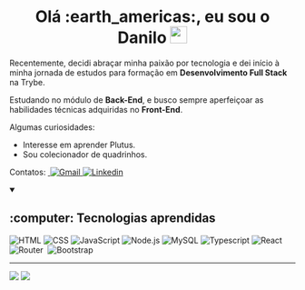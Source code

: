 <h1 align="center">Olá :earth_americas:, eu sou o Danilo <img src="https://media.giphy.com/media/hvRJCLFzcasrR4ia7z/giphy.gif" width="30px"/> </h1>

<!-- <p align='center'>
  <a href="https://git.io/typing-svg"><img src="https://readme-typing-svg.demolab.com?font=Fira+Code&size=28&duration=3000&pause=500&center=true&&width=435&height=70&lines=Desenvolvedor+Front-End;Estudante+de+Back-End;Whovian" alt="Typing SVG" /></a>
</p> -->
<p >Recentemente, decidi abraçar minha paixão por tecnologia e dei início à minha jornada de estudos para formação em <strong>Desenvolvimento Full Stack</strong> na Trybe.</p>
<p>Estudando no módulo de <strong>Back-End</strong>, e busco sempre aperfeiçoar as habilidades técnicas adquiridas no <strong>Front-End</strong>. </p>

<p>Algumas curiosidades:</p>

<ul>
  <li>Interesse em aprender Plutus.</li>
  <li>Sou colecionador de quadrinhos.</li>
</ul>

<p>Contatos:&nbsp;<a href="mailto:dan.argolo@gmail.com">
    <img src="https://img.shields.io/badge/Gmail-D14836?style=for-the-badge&logo=gmail&logoColor=white" alt="Gmail"/>
  </a>
  <a href="https://www.linkedin.com/in/danargolo/" target="_blank">
    <img src="https://img.shields.io/badge/LinkedIn-0077B5?style=for-the-badge&logo=linkedin&logoColor=white" alt="Linkedin">
  </a>
</p>

<details open>
  <summary><h2>:computer: Tecnologias aprendidas</h2></summary>
  <span>
    <img src="https://img.shields.io/badge/HTML5-E34F26?style=for-the-badge&logo=html5&logoColor=white" alt="HTML" style='pointer-events:none'/>
    <img src="https://img.shields.io/badge/CSS3-1572B6?style=for-the-badge&logo=css3&logoColor=white" alt="CSS"/>
    <img src="https://img.shields.io/badge/JavaScript-323330?style=for-the-badge&logo=javascript&logoColor=F7DF1E" alt="JavaScript"/>
    <img src="https://img.shields.io/badge/Node.js-339933?style=for-the-badge&logo=nodedotjs&logoColor=white" alt="Node.js"/>
    <img src="https://img.shields.io/badge/MySQL-005C84?style=for-the-badge&logo=mysql&logoColor=white" alt="MySQL"/>
    <img src="https://img.shields.io/badge/TypeScript-007ACC?style=for-the-badge&logo=typescript&logoColor=white" alt="Typescript"/>
    <img src="https://img.shields.io/badge/React-20232A?style=for-the-badge&logo=react&logoColor=61DAFB" alt="React"/>
    <img src="https://img.shields.io/badge/Redux-593D88?style=for-the-badge&logo=redux&logoColor=white" alt=""/>
    <img src="https://img.shields.io/badge/Express.js-000000?style=for-the-badge&logo=express&logoColor=white" alt=""/>
    <img src="https://img.shields.io/badge/React_Router-CA4245?style=for-the-badge&logo=react-router&logoColor=white" alt="Router"/>
    <img src="https://img.shields.io/badge/JWT-000000?style=for-the-badge&logo=JSON%20web%20tokens&logoColor=white" alt=""/>
    <img src="https://img.shields.io/badge/Bootstrap-563D7C?style=for-the-badge&logo=bootstrap&logoColor=white" alt="Bootstrap"/>
    <img src="https://img.shields.io/badge/Sequelize-52B0E7?style=for-the-badge&logo=Sequelize&logoColor=white" alt=""/>
    <img src="https://img.shields.io/badge/Jest-C21325?style=for-the-badge&logo=jest&logoColor=white" alt=""/>
    <img src="https://img.shields.io/badge/Cypress-17202C?style=for-the-badge&logo=cypress&logoColor=white" alt=""/>
    <img src="https://img.shields.io/badge/Docker-2CA5E0?style=for-the-badge&logo=docker&logoColor=white" alt=""/>
    <img src="https://img.shields.io/badge/GIT-E44C30?style=for-the-badge&logo=git&logoColor=white" alt=""/>
    <img src="https://img.shields.io/badge/eslint-3A33D1?style=for-the-badge&logo=eslint&logoColor=white" alt=""/>
    <img src="https://img.shields.io/badge/Trello-0052CC?style=for-the-badge&logo=trello&logoColor=white" alt=""/>
    <img src="https://img.shields.io/badge/Inkscape-000000?style=for-the-badge&logo=Inkscape&logoColor=white" alt=""/>
  </span>

</details>


**********
<span>
  <img src="https://github-readme-stats.vercel.app/api?username=danargolo&show_icons=true&theme=tokyonight&hide_border=true&bg_color=171515&"/>
  <img src="https://github-readme-stats.vercel.app/api/top-langs/?username=danargolo&card_width=300&theme=tokyonight&hide_border=true&bg_color=171515&&layout=compact"/>
</span>



